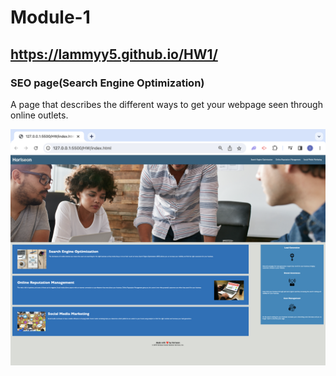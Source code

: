 # Module-1

## https://lammyy5.github.io/HW1/

### SEO page(Search Engine Optimization)

A page that describes the different ways to get your webpage seen through online outlets.

![Alt text](<Screenshot 2023-07-09 at 8.35.18 AM (2).png>)
